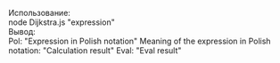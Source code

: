 Использование:   
node Dijkstra.js "expression"    
Вывод:  
Pol: "Expression in Polish notation"
Meaning of the expression in Polish notation: "Сalculation result"
Eval: "Eval result"
